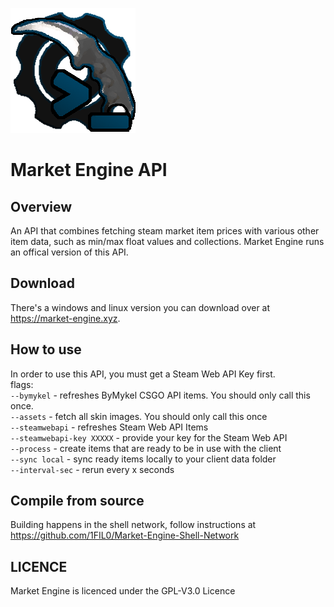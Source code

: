 ![](readme_assets/market_engine_api.png)
# Market Engine API
## Overview
An API that combines fetching steam market item prices with various other item data, 
such as min/max float values and collections. Market Engine runs an offical version of this API.

## Download
There's a windows and linux version you can download over at https://market-engine.xyz.

## How to use
In order to use this API, you must get a Steam Web API Key first.  
flags:  
```--bymykel``` - refreshes ByMykel CSGO API items. You should only call this once.  
```--assets``` - fetch all skin images. You should only call this once  
```--steamwebapi``` - refreshes Steam Web API Items  
```--steamwebapi-key XXXXX``` - provide your key for the Steam Web API  
```--process``` - create items that are ready to be in use with the client  
```--sync local``` - sync ready items locally to your client data folder  
```--interval-sec``` - rerun every x seconds

## Compile from source
Building happens in the shell network, follow instructions at https://github.com/1FIL0/Market-Engine-Shell-Network

## LICENCE
Market Engine is licenced under the GPL-V3.0 Licence









